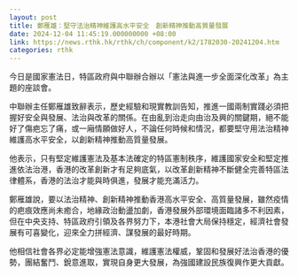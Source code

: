 ```yaml
---
layout: post
title: 鄭雁雄：堅守法治精神維護高水平安全　創新精神推動高質量發展
date: 2024-12-04 11:45:19.000000000 +08:00
link: https://news.rthk.hk/rthk/ch/component/k2/1782030-20241204.htm
categories: rthk
---
```


今日是國家憲法日，特區政府與中聯辦合辦以「憲法與進一步全面深化改革」為主題的座談會。

中聯辦主任鄭雁雄致辭表示，歷史經驗和現實教訓告知，推進一國兩制實踐必須把握好安全與發展、法治與改革的關係。在由亂到治走向由治及興的關鍵期，絕不能好了傷疤忘了痛，或一廂情願做好人，不論任何時候和情況，都要堅守用法治精神維護高水平安全，以創新精神推動高質量發展。

他表示，只有堅定維護憲法及基本法確定的特區憲制秩序，維護國家安全和堅定推進依法治港，香港的改革創新才有足夠底氣，以改革創新精神不斷健全完善特區法律體系，香港的法治才能與時俱進，發展才能充滿活力。

鄭雁雄說，要以法治精神、創新精神推動香港高水平安全、高質量發展，雖然疫情的疤痕效應尚未癒合，地緣政治動盪加劇，香港發展外部環境面臨諸多不利因素，但在中央支持、特區政府引領及各界努力下，本港社會大局保持穩定，經濟社會發展有可喜變化，迎來全力拼經濟、謀發展的最好時期。

他相信社會各界必定能增強憲法意識，維護憲法權威，鞏固和發展好法治香港的優勢，團結奮鬥、銳意進取，實現自身更大發展，為強國建設民族復興作更大貢獻。
